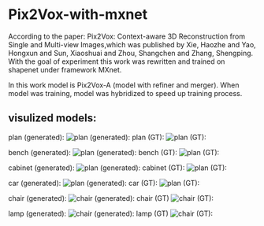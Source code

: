# Pix2Vox-with-mxnet
According to the paper: Pix2Vox: Context-aware 3D Reconstruction from Single and Multi-view Images,which was published by Xie, Haozhe and Yao, Hongxun and Sun, Xiaoshuai and Zhou, Shangchen and Zhang, Shengping. With the goal of experiment this work was rewritten and trained on shapenet under framework MXnet.


In this work model is Pix2Vox-A (model with refiner and merger).
When model was training, model was hybridized to speed up training process.



## visulized models:

plan (generated):
![plan (generated):](https://github.com/huzhouxiang/Pix2Vox-with-mxnet/blob/master/visualized%20results%20of%20prediction/generated%20volomes/voxels-000020.png)
plan (GT):
![plan (GT):](https://github.com/huzhouxiang/Pix2Vox-with-mxnet/blob/master/visualized%20results%20of%20prediction/ground%20truth/voxels-000000.png)

bench (generated):
![plan (generated):](https://github.com/huzhouxiang/Pix2Vox-with-mxnet/blob/master/visualized%20results%20of%20prediction/generated%20volomes/voxels-000021.png)
bench (GT):
![plan (GT):](https://github.com/huzhouxiang/Pix2Vox-with-mxnet/blob/master/visualized%20results%20of%20prediction/ground%20truth/voxels-000001.png)

cabinet (generated):
![plan (generated):](https://github.com/huzhouxiang/Pix2Vox-with-mxnet/blob/master/visualized%20results%20of%20prediction/generated%20volomes/voxels-000022.png)
cabinet (GT):
![plan (GT):](https://github.com/huzhouxiang/Pix2Vox-with-mxnet/blob/master/visualized%20results%20of%20prediction/ground%20truth/voxels-000002.png)

car (generated):
![plan (generated):](https://github.com/huzhouxiang/Pix2Vox-with-mxnet/blob/master/visualized%20results%20of%20prediction/generated%20volomes/voxels-000023.png)
car (GT):
![plan (GT):](https://github.com/huzhouxiang/Pix2Vox-with-mxnet/blob/master/visualized%20results%20of%20prediction/ground%20truth/voxels-000003.png)

chair (generated):
![chair (generated):](https://github.com/huzhouxiang/Pix2Vox-with-mxnet/blob/master/visualized%20results%20of%20prediction/generated%20volomes/voxels-000024.png)
chair (GT)
![chair (GT):](https://github.com/huzhouxiang/Pix2Vox-with-mxnet/blob/master/visualized%20results%20of%20prediction/ground%20truth/voxels-000004.png)

lamp (generated):
![chair (generated):](https://github.com/huzhouxiang/Pix2Vox-with-mxnet/blob/master/visualized%20results%20of%20prediction/generated%20volomes/voxels-000026.png)
lamp (GT)
![chair (GT):](https://github.com/huzhouxiang/Pix2Vox-with-mxnet/blob/master/visualized%20results%20of%20prediction/ground%20truth/voxels-000006.png)
